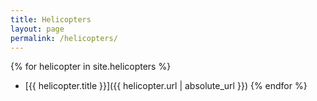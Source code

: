 ```yaml
---
title: Helicopters
layout: page
permalink: /helicopters/
---
```


{% for helicopter in site.helicopters %}
* [{{ helicopter.title }}]({{ helicopter.url | absolute_url }})
{% endfor %}

